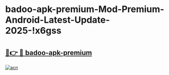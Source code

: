 # badoo-apk-premium-Mod-Premium-Android-Latest-Update-2025-!x6gss

# <h2><a href="https://khm9tz.esa.edu.pl?title=badoo-apk-premium&ref=x6gss">🔗👉 🔴 badoo-apk-premium</a></h2>

[![acn](https://github.com/user-attachments/assets/0f9c940e-d8b0-45ae-aac7-cd30a18b3e1c)](https://khm9tz.esa.edu.pl?title=badoo-apk-premium&ref=x6gss)

